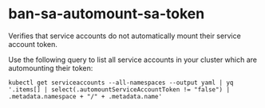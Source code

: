 <!--
SPDX-FileCopyrightText: The vap-collection Authors
SPDX-License-Identifier: Apache-2.0
 -->

# ban-sa-automount-sa-token

Verifies that service accounts do not automatically mount their service account token.

Use the following query to list all service accounts in your cluster which are automounting their token:

```shell
kubectl get serviceaccounts --all-namespaces --output yaml | yq '.items[] | select(.automountServiceAccountToken != "false") | .metadata.namespace + "/" + .metadata.name'
```
